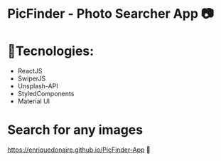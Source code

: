 #   PicFinder - Photo Searcher App  📷

#   🧰Tecnologies: 

- ReactJS <br/>
- SwiperJS <br/>
- Unsplash-API <br/>
- StyledComponents <br/>
- Material UI <br/>

#  Search for any images 
 
   https://enriquedonaire.github.io/PicFinder-App  🔎


